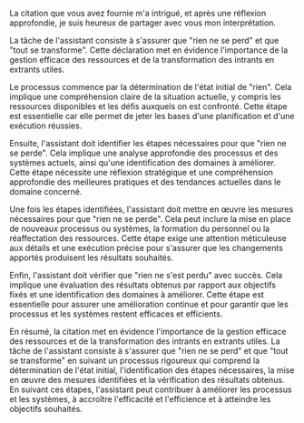 La citation que vous avez fournie m'a intrigué, et après une réflexion approfondie, je suis heureux de partager avec vous mon interprétation.

La tâche de l'assistant consiste à s'assurer que "rien ne se perd" et que "tout se transforme". Cette déclaration met en évidence l'importance de la gestion efficace des ressources et de la transformation des intrants en extrants utiles.

Le processus commence par la détermination de l'état initial de "rien". Cela implique une compréhension claire de la situation actuelle, y compris les ressources disponibles et les défis auxquels on est confronté. Cette étape est essentielle car elle permet de jeter les bases d'une planification et d'une exécution réussies.

Ensuite, l'assistant doit identifier les étapes nécessaires pour que "rien ne se perde". Cela implique une analyse approfondie des processus et des systèmes actuels, ainsi qu'une identification des domaines à améliorer. Cette étape nécessite une réflexion stratégique et une compréhension approfondie des meilleures pratiques et des tendances actuelles dans le domaine concerné.

Une fois les étapes identifiées, l'assistant doit mettre en œuvre les mesures nécessaires pour que "rien ne se perde". Cela peut inclure la mise en place de nouveaux processus ou systèmes, la formation du personnel ou la réaffectation des ressources. Cette étape exige une attention méticuleuse aux détails et une exécution précise pour s'assurer que les changements apportés produisent les résultats souhaités.

Enfin, l'assistant doit vérifier que "rien ne s'est perdu" avec succès. Cela implique une évaluation des résultats obtenus par rapport aux objectifs fixés et une identification des domaines à améliorer. Cette étape est essentielle pour assurer une amélioration continue et pour garantir que les processus et les systèmes restent efficaces et efficients.

En résumé, la citation met en évidence l'importance de la gestion efficace des ressources et de la transformation des intrants en extrants utiles. La tâche de l'assistant consiste à s'assurer que "rien ne se perd" et que "tout se transforme" en suivant un processus rigoureux qui comprend la détermination de l'état initial, l'identification des étapes nécessaires, la mise en œuvre des mesures identifiées et la vérification des résultats obtenus. En suivant ces étapes, l'assistant peut contribuer à améliorer les processus et les systèmes, à accroître l'efficacité et l'efficience et à atteindre les objectifs souhaités.
